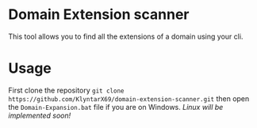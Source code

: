 # Domain Extension scanner

This tool allows you to find all the extensions of a domain using your cli.

# Usage
First clone the repository
```git clone https://github.com/KlyntarX69/domain-extension-scanner.git```
then open the `Domain-Expansion.bat` file if you are on Windows. *Linux will be implemented soon!*